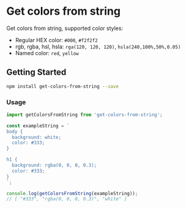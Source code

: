 # Get colors from string

Get colors from string, supported color styles:

- Regular HEX color: `#000`, `#f2f2f2`
- rgb, rgba, hsl, hsla: `rga(120, 120, 120)`, `hsla(240,100%,50%,0.05)`
- Named color: `red`, `yellow`

## Getting Started

```bash
npm install get-colors-from-string --save
```

### Usage

```js
import getColorsFromString from 'get-colors-from-string';

const exampleString = `
body {
  background: white;
  color: #333;
}

h1 {
  background: rgba(0, 0, 0, 0.3);
  color: #333;
}
`;

console.log(getColorsFromString(exampleString));
// [ "#333", "rgba(0, 0, 0, 0.3)", "white" ]
```
